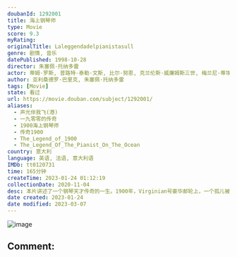 ```yaml
---
doubanId: 1292001
title: 海上钢琴师
type: Movie
score: 9.3
myRating: 
originalTitle: Laleggendadelpianistasull
genre: 剧情, 音乐
datePublished: 1998-10-28
director: 朱塞佩·托纳多雷
actor: 蒂姆·罗斯, 普路特·泰勒·文斯, 比尔·努恩, 克兰伦斯·威廉姆斯三世, 梅兰尼·蒂埃里, 皮特·沃恩, 尼尔·奥布赖恩, 阿尔贝托·巴斯克斯, 加布里埃莱·拉维亚, 科里·巴克, 西德尼·科尔, undefined, 尼古拉·迪·平托, 费米·依鲁福祖, 伊斯顿·盖奇, 凯文·麦克纳利, 布莱恩·普林格, 沙拉·鲁宾, 希思科特·威廉姆斯, 阿妮妲·扎格利亚, 安吉洛·迪洛雷塔, 吉达·布塔, 曲敬国
author: 亚利桑德罗·巴里克, 朱塞佩·托纳多雷
tags: [Movie]
state: 看过
url: https://movie.douban.com/subject/1292001/
aliases:
  - 声光伴我飞(港)
  - 一九零零的传奇
  - 1900海上钢琴师
  - 传奇1900
  - The_Legend_of_1900
  - The_Legend_Of_The_Pianist_On_The_Ocean
country: 意大利
language: 英语, 法语, 意大利语
IMDb: tt0120731
time: 165分钟
createTime: 2023-01-24 01:12:19
collectionDate: 2020-11-04
desc: 本片讲述了一个钢琴天才传奇的一生。1900年，Virginian号豪华邮轮上，一个孤儿被遗弃在头等舱，由船上的水手抚养长大，取名1900（蒂姆•罗斯饰）。1900慢慢长大，显示出了无师自通的非凡钢...
date created: 2023-01-24
date modified: 2023-03-07
---
```


![image](p2574551676.jpg)

Comment:
---
